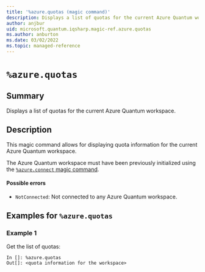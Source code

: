 ```yaml
---
title: '%azure.quotas (magic command)'
description: Displays a list of quotas for the current Azure Quantum workspace.
author: anjbur
uid: microsoft.quantum.iqsharp.magic-ref.azure.quotas
ms.author: anburton
ms.date: 03/02/2022
ms.topic: managed-reference
---
```


<!--
    NB: This file has been automatically generated from Microsoft.Quantum.IQSharp.AzureClient.dll,
        please do not manually edit it.

    [DEBUG] JSON source:
        {"Name": "%azure.quotas", "Documentation": {"Summary": "Displays a list of quotas for the current Azure Quantum workspace.", "Full": null, "Description": "\r\nThis magic command allows for displaying quota information for the current \r\nAzure Quantum workspace.\r\n\r\nThe Azure Quantum workspace must have been previously initialized\r\nusing the [`%azure.connect` magic command](https://docs.microsoft.com/qsharp/api/iqsharp-magic/azure.connect).\r\n                        \r\n#### Possible errors\r\n\r\n- `NotConnected`: Not connected to any Azure Quantum workspace.\r\n                    ", "Remarks": null, "Examples": ["\r\nGet the list of quotas:\r\n```\r\nIn []: %azure.quotas\r\nOut[]: <quota information for the workspace>\r\n```\r\n                        "], "SeeAlso": null}, "AssemblyName": "Microsoft.Quantum.IQSharp.AzureClient"}
-->

# `%azure.quotas`

## Summary

Displays a list of quotas for the current Azure Quantum workspace.

## Description

This magic command allows for displaying quota information for the current
Azure Quantum workspace.

The Azure Quantum workspace must have been previously initialized
using the [`%azure.connect` magic command](https://docs.microsoft.com/qsharp/api/iqsharp-magic/azure.connect).

#### Possible errors

- `NotConnected`: Not connected to any Azure Quantum workspace.

## Examples for `%azure.quotas`

### Example 1

Get the list of quotas:
```
In []: %azure.quotas
Out[]: <quota information for the workspace>
```
